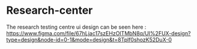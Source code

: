 # Research-center

The research testing centre ui design can be seen here : https://www.figma.com/file/67hLjac17szEHzOITMbN8q/UI%2FUX-design?type=design&node-id=0-1&mode=design&t=8Tplf0shozK52DuX-0
